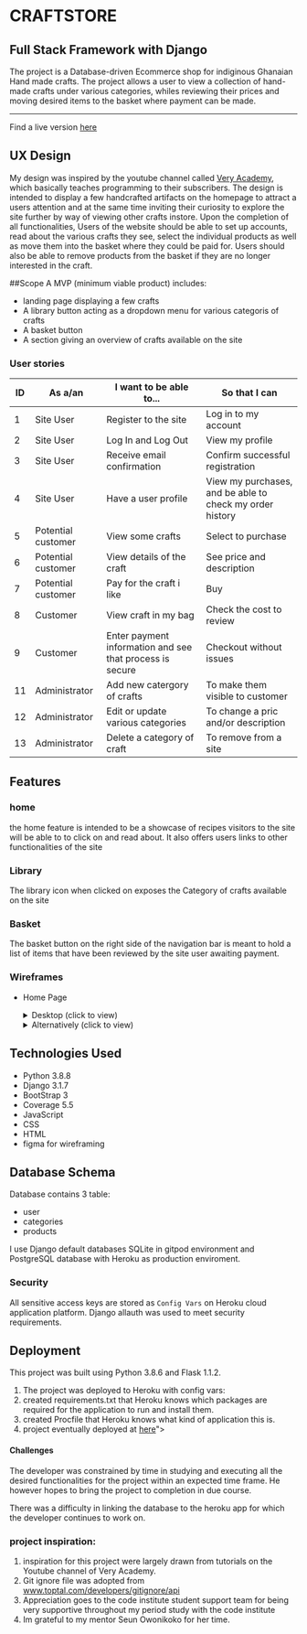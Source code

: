 # CRAFTSTORE
## Full Stack Framework with Django



The project is a Database-driven Ecommerce shop for indiginous Ghanaian Hand made crafts.
The project allows a user to view a collection of hand-made crafts under various categories, whiles reviewing their prices 
and moving desired items to the basket where payment can be made.

<hr>
Find a live version <a href="http://ami.responsivedesign.is/?url=https://craftstore-app.herokuapp.com/">here</a>


## UX Design

My design was inspired by the youtube channel called <a href="https://www.youtube.com/c/veryacademy/videos">Very Academy</a>, 
which basically teaches programming to their subscribers. The design is intended to display a few handcrafted artifacts on the homepage
to attract a users attention and at the same time inviting their curiosity to explore the site further by way of viewing 
other crafts instore.
Upon the completion of all functionalities, Users of the website should be able to set up accounts, read about the various crafts they see, 
select the individual products as well as move them into the basket where they could be paid for. Users should also be able to remove 
products from the basket if they are no longer interested in the craft.

##Scope
A MVP (minimum viable product) includes:

- landing page displaying a few crafts
- A library button acting as a dropdown menu for various categoris of crafts
- A basket button 
- A section giving an overview of crafts available on the site

### User stories

**ID** | **As a/an** | **I want to be able to...** | **So that I can**
--- | --- | --- | ---
1 | Site User | Register to the site | Log in to my account 
2 | Site User | Log In and Log Out | View my profile
3 | Site User | Receive email confirmation | Confirm successful registration
4 | Site User | Have a user profile | View my purchases, and be able to check my order history
5 | Potential customer | View some crafts | Select to purchase
6 | Potential customer | View details of the craft | See price and description
7 | Potential customer | Pay for the craft i like | Buy
8 | Customer | View craft in my bag | Check the cost to review
9 | Customer | Enter payment information and see that process is secure | Checkout without issues
11 | Administrator | Add new catergory of crafts | To make them visible to customer
12 | Administrator | Edit or update various categories | To change a pric and/or description 
13 | Administrator | Delete a category of craft | To remove from a site

## Features

### home

the home feature is intended to be a showcase of recipes visitors to the site will be able to to 
click on and read about. It also offers users links to other functionalities of the site

### Library

The library icon when clicked on exposes the Category of crafts available on the site

### Basket

The basket button on the right side of the navigation bar is meant to hold a list of items 
that have been reviewed by the site user awaiting payment.

### Wireframes

- Home Page

    <details><summary>Desktop (click to view)</summary>

    ![](<iframe style="border: 1px solid rgba(0, 0, 0, 0.1);" width="800" height="450" src="https://www.figma.com/embed?embed_host=share&url=https%3A%2F%2Fwww.figma.com%2Ffile%2F9eOMIaCWLS6u7WBXtREDNX%2Fcraftstore%3Fnode-id%3D1%253A27" allowfullscreen></iframe>)
    </details>
    <details><summary>Alternatively (click to view)</summary>
    
    ![](static/images/Wireframe.png)
    </details>
## Technologies Used

- Python 3.8.8
- Django 3.1.7
- BootStrap 3
- Coverage 5.5
- JavaScript
- CSS
- HTML
- figma for wireframing

## Database Schema

Database contains 3 table:
- user
- categories
- products

I use Django default databases SQLite in gitpod environment and PostgreSQL database with Heroku as production enviroment.


### Security

All sensitive access keys are stored as `Config Vars` on Heroku cloud application platform.
Django allauth was used to meet security requirements.

## Deployment
This project was built using Python 3.8.6 and Flask 1.1.2.
1. The project was deployed to Heroku with config vars:
1. created requirements.txt that Heroku knows which packages are required for the application to run and install them.
1. created Procfile that Heroku knows what kind of application this is.
1. project eventually deployed at 
<a href="https://craftstore-app.herokuapp.com/">here</a>">

#### Challenges 
The developer was constrained by time in studying and executing all the desired functionalities for the project within an 
expected time frame. He however hopes to bring the project to completion in due course.

There was a difficulty in linking the database to the heroku app for which the developer continues to work on.

### project inspiration: 

1. inspiration for this project were largely drawn from tutorials on the Youtube channel of Very Academy.
1. Git ignore file was adopted from www.toptal.com/developers/gitignore/api
1. Appreciation goes to the code institute student support team for being very supportive throughout my period
   study with the code institute
1. Im grateful to my mentor Seun Owonikoko for her time.

